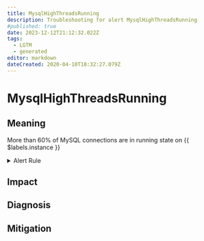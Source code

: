 ```yaml
---
title: MysqlHighThreadsRunning
description: Troubleshooting for alert MysqlHighThreadsRunning
#published: true
date: 2023-12-12T21:12:32.022Z
tags: 
  - LGTM
  - generated
editor: markdown
dateCreated: 2020-04-10T18:32:27.079Z
---
```


# MysqlHighThreadsRunning

## Meaning
[//]: # "Short paragraph that explains what the alert means"
More than 60% of MySQL connections are in running state on {{ $labels.instance }}

<details>
  <summary>Alert Rule</summary>

{{% rule "mysql/mysqld-exporter.yml" "MysqlHighThreadsRunning" %}}

{{% comment %}}

```yaml
alert: MysqlHighThreadsRunning
expr: max_over_time(mysql_global_status_threads_running[1m]) / mysql_global_variables_max_connections * 100 > 60
for: 2m
labels:
    severity: warning
annotations:
    summary: MySQL high threads running (instance {{ $labels.instance }})
    description: |-
        More than 60% of MySQL connections are in running state on {{ $labels.instance }}
          VALUE = {{ $value }}
          LABELS = {{ $labels }}
    runbook: https://github.com/srerun/prometheus-alerts/blob/main/content/runbooks/mysqld-exporter/MysqlHighThreadsRunning.md

```

{{% /comment %}}

</details>


## Impact
[//]: # "What could / will happen if the alert is not addressed"



## Diagnosis
[//]: # "Steps to take to identify the cause of the problem"



## Mitigation
[//]: # "The steps necessary to resolve the alert"
